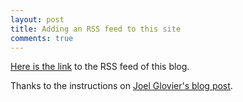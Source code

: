 ```yaml
---
layout: post
title: Adding an RSS feed to this site
comments: true
---
```


[Here is the link](http://csyhuang.github.io/feed.xml) 
to the RSS feed of this blog. 

Thanks to the instructions on 
<a href="http://joelglovier.com/writing/rss-for-jekyll" target="_blank">Joel Glovier's blog post</a>.
